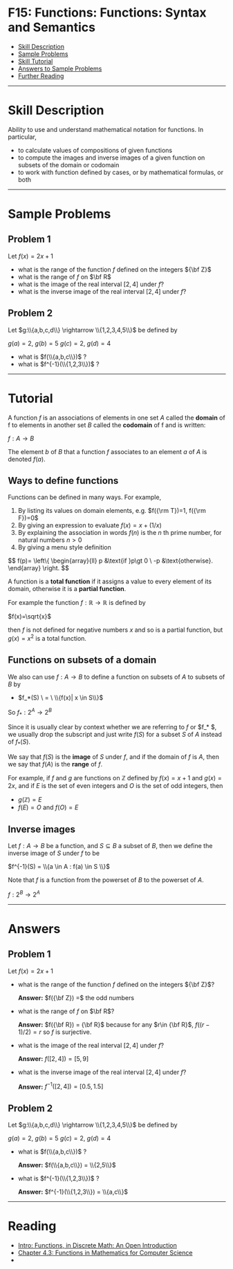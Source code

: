 # F15: Functions: Functions: Syntax and Semantics


* [Skill Description](#skill-description)
* [Sample Problems](#Sample-Problems)
* [Skill Tutorial](#Tutorial)
* [Answers to Sample Problems](#Answers)
* [Further Reading](#Reading)

---

# Skill Description
Ability to use and understand mathematical notation for functions. 
In particular, 
* to calculate values of compositions of given functions
* to compute the images and inverse images of a given function on subsets of the domain or codomain
* to work with function defined by cases, or by mathematical formulas, or both

---

# Sample Problems

## Problem 1
Let $f(x)=2x+1$
* what is the range of the function $f$ defined on the integers ${\bf Z}$
* what is the range of $f$ on $\bf R$
* what is the image of the real interval $[2,4]$ under $f$?
* what is the inverse image of the real interval $[2,4]$ under $f$?

## Problem 2
Let $g:\\{a,b,c,d\\} \rightarrow \\{1,2,3,4,5\\}$ be defined by

$g(a)=2$, $g(b)=5$ $g(c)=2$, $g(d)=4$

* what is $f(\\{a,b,c\\})$ ?
* what is $f^{-1}(\\{1,2,3\\})$ ?


---

# Tutorial

A function $f$ is an associations of elements in one set $A$ called the **domain** of f 
to elements in another set $B$ called the **codomain** of f
and is written:

$f: A \rightarrow  B$

The element $b$ of $B$ that a function $f$ associates to an element $a$ of $A$ is denoted $f(a)$.

## Ways to define functions

Functions can be defined in many ways. For example,
1. By listing its values on domain elements, e.g. $f({\rm T})=1, f({\rm F})=0$
2. By giving an expression to evaluate $f(x) = x + (1/x)$
3. By explaining the association in words $f(n)$ is the $n$ th prime number, for natural numbers $n\gt 0$
4. By giving a menu style definition

$$
f(p)=
\left\\{
\begin{array}{ll}
p &\text{if }p\gt 0 \\ 
-p &\text{otherwise}.
\end{array} 
\right.
$$

A function is a **total function** if it assigns a value to every element of its domain, otherwise it is a **partial function**.

For example the function $f:\mathbb{R} \rightarrow \mathbb{R}$ is defined by 

$f(x)=\sqrt{x}$

then $f$ is not defined for negative
numbers $x$ and so is a partial function, but $g(x) = x^2$ is a total function.


## Functions on subsets of a domain
We also can use $f:A\rightarrow B$ to define a function on subsets of $A$ to subsets of $B$ by
* $f_*(S) \ = \ \\{f(x)| x \in S\\}$

So $f_*:2^{A} \rightarrow 2^B$

Since it is usually clear by context whether we are referring to $f$ or $f_* $, 
we usually drop the subscript and just write $f(S)$ for a subset $S$ of $A$ instead of $f_*(S)$.

We say that $f(S)$ is the **image** of $S$ under $f$, and if the domain of $f$ is $A$, then
we say that $f(A)$ is the **range** of $f$.

For example, if $f$ and $g$ are functions on $\mathbb{Z}$ defined by $f(x)=x+1$ and $g(x)=2x$,
and if $E$ is the set of even integers and $O$ is the set of odd integers, then
* $g(\mathbb{Z}) = E$
* $f(E)=O$ and $f(O)=E$

## Inverse images
Let $f:A\rightarrow B$ be a function, and $S\subseteq B$ a subset of $B$, then we define the
inverse image of $S$ under $f$ to be

$f^{-1}(S) = \\{a \in A :   f(a) \in S \\}$

Note that $f$ is a function from the powerset of $B$ to the powerset of $A$.

$f:2^{B}\rightarrow 2^{A}$

---

# Answers

## Problem 1
Let $f(x)=2x+1$
* what is the range of the function $f$ defined on the integers ${\bf Z}$?

  **Answer:**  $f({\bf Z}) =$ the odd numbers

* what is the range of $f$ on $\bf R$? 

  **Answer:** $f({\bf R}) = {\bf R}$ because for any $r\in {\bf R}$, $f((r-1)/2) = r$ so $f$ is surjective.

* what is the image of the real interval $[2,4]$ under $f$?

  **Answer:** $f([2,4]) = [5,9]$

* what is the inverse image of the real interval $[2,4]$ under $f$?

  **Answer:** $f^{-1}([2,4]) = [0.5,1.5]$

## Problem 2
Let $g:\\{a,b,c,d\\} \rightarrow \\{1,2,3,4,5\\}$ be defined by

$g(a)=2$, $g(b)=5$ $g(c)=2$, $g(d)=4$

* what is $f(\\{a,b,c\\})$ ?

  **Answer:** $f(\\{a,b,c\\}) = \\{2,5\\}$

* what is $f^{-1}(\\{1,2,3\\})$ ?

  **Answer:**  $f^{-1}(\\{1,2,3\\}) = \\{a,c\\}$

---

# Reading

* [Intro: Functions, in Discrete Math: An Open Introduction](https://discrete.openmathbooks.org/dmoi3/sec_intro-functions.html)
* [Chapter 4.3: Functions in Mathematics for Computer Science](https://ocw.mit.edu/courses/6-042j-mathematics-for-computer-science-spring-2015/mit6_042js15_textbook.pdf)
* 



